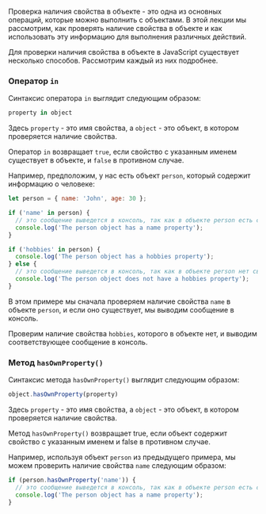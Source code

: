 Проверка наличия свойства в объекте - это одна из основных операций, которые можно выполнить с объектами. В этой лекции мы рассмотрим, как проверять наличие свойства в объекте и как использовать эту информацию для выполнения различных действий.

Для проверки наличия свойства в объекте в JavaScript существует несколько способов. Рассмотрим каждый из них подробнее.

### Оператор `in`

Синтаксис оператора `in` выглядит следующим образом:

```javascript
property in object
```

Здесь `property` - это имя свойства, а `object` - это объект, в котором проверяется наличие свойства.

Оператор `in` возвращает `true`, если свойство с указанным именем существует в объекте, и `false` в противном случае.

Например, предположим, у нас есть объект `person`, который содержит информацию о человеке:

```javascript
let person = { name: 'John', age: 30 };

if ('name' in person) {
  // это сообщение выведется в консоль, так как в объекте person есть свойство name
  console.log('The person object has a name property');
}

if ('hobbies' in person) {
  console.log('The person object has a hobbies property');
} else {
  // это сообщение выведется в консоль, так как в объекте person нет свойства hobbies
  console.log('The person object does not have a hobbies property');
}
```

В этом примере мы сначала проверяем наличие свойства `name` в объекте `person`, и если оно существует, мы выводим сообщение в консоль.

Проверим наличие свойства `hobbies`, которого в объекте нет, и выводим соответствующее сообщение в консоль.

### Метод `hasOwnProperty()`

Синтаксис метода `hasOwnProperty()` выглядит следующим образом:

```javascript
object.hasOwnProperty(property)
```

Здесь `property` - это имя свойства, а `object` - это объект, в котором проверяется наличие свойства.

Метод `hasOwnProperty()` возвращает true, если объект содержит свойство с указанным именем и false в противном случае.

Например, используя объект `person` из предыдущего примера, мы можем проверить наличие свойства `name` следующим образом:

```javascript
if (person.hasOwnProperty('name')) {
  // это сообщение выведется в консоль, так как в объекте person есть свойство name
  console.log('The person object has a name property');
}
```
